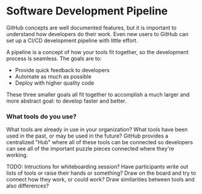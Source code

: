# Software Development Pipeline

GitHub concepts are well documented features, but it is important to understand how developers do their work. Even new users to GitHub can set up a CI/CD development pipeline with little effort.

A pipeline is a concept of how your tools fit together, so the development process is seamless. The goals are to:
- Provide quick feedback to developers
- Automate as much as possible
- Deploy with higher quality code

These three smaller goals all fit together to accomplish a much larger and more abstract goal: to develop faster and better.

### What tools do you use?

What tools are already in use in your organization? What tools have been used in the past, or may be used in the future? GitHub provides a centralized "Hub" where all of these tools can be connected so developers can see all of the important puzzle pieces connected where they're working.

TODO: Intructions for whiteboarding session? Have participants write out lists of tools or raise their hands or something? Draw on the board and try to connect how they work, or could work? Draw similarities between tools and also differences?
